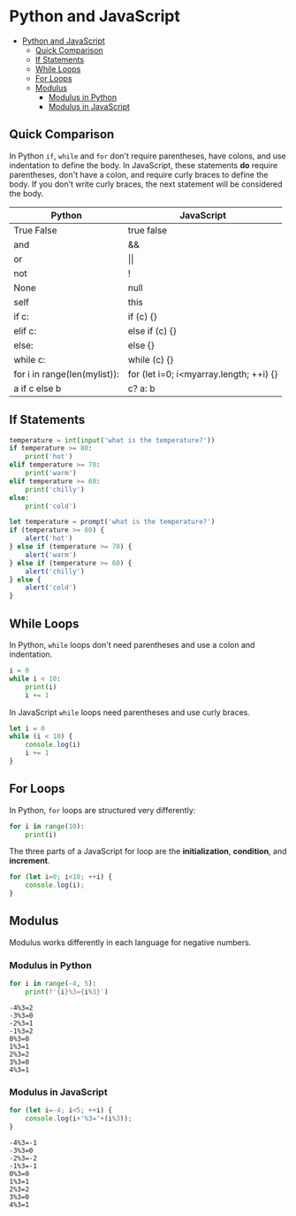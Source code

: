 
# Python and JavaScript

- [Python and JavaScript](#python-and-javascript)
  - [Quick Comparison](#quick-comparison)
  - [If Statements](#if-statements)
  - [While Loops](#while-loops)
  - [For Loops](#for-loops)
  - [Modulus](#modulus)
    - [Modulus in Python](#modulus-in-python)
    - [Modulus in JavaScript](#modulus-in-javascript)

## Quick Comparison

In Python `if`, `while` and `for` don't require parentheses, have colons, and use indentation to define the body. In JavaScript, these statements **do** require parentheses, don't have a colon, and require curly braces to define the body. If you don't write curly braces, the next statement will be considered the body.

| Python | JavaScript |
|--- |--- |
| True False | true false |
| and | && |
| or | &#124;&#124; |
| not | ! |
| None | null |
| self | this |
| if c: | if (c) {} |
| elif c: | else if (c) {} |
| else: | else {} |
| while c: | while (c) {} | 
| for i in range(len(mylist)): | for (let i=0; i<myarray.length; ++i) {} |
| a if c else b | c? a: b |


## If Statements

```python
temperature = int(input('what is the temperature?'))
if temperature >= 80:
    print('hot')
elif temperature >= 70:
    print('warm')
elif temperature >= 60:
    print('chilly')
else:
    print('cold') 
```


```javascript
let temperature = prompt('what is the temperature?')
if (temperature >= 80) {
    alert('hot')
} else if (temperature >= 70) {
    alert('warm')
} else if (temperature >= 60) {
    alert('chilly')
} else {
    alert('cold')
}
```



## While Loops

In Python, `while` loops don't need parentheses and use a colon and indentation.

```python
i = 0
while i < 10:
    print(i)
    i += 1
```

In JavaScript `while` loops need parentheses and use curly braces.

```javascript
let i = 0
while (i < 10) {
    console.log(i)
    i += 1
}
```

## For Loops

In Python, `for` loops are structured very differently:

```python
for i in range(10):
    print(i)
```

The three parts of a JavaScript for loop are the **initialization**, **condition**, and **increment**.

```javascript
for (let i=0; i<10; ++i) {
    console.log(i);
}
```


## Modulus

Modulus works differently in each language for negative numbers.

### Modulus in Python

```python
for i in range(-4, 5):
    print(f'{i}%3={i%3}')
```
```
-4%3=2
-3%3=0
-2%3=1
-1%3=2
0%3=0
1%3=1
2%3=2
3%3=0
4%3=1
```

### Modulus in JavaScript

```javascript
for (let i=-4; i<5; ++i) {
    console.log(i+'%3='+(i%3));
}
```

```
-4%3=-1
-3%3=0
-2%3=-2
-1%3=-1
0%3=0
1%3=1
2%3=2
3%3=0
4%3=1
```
